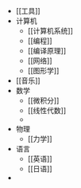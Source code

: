 - [[工具]]
- 计算机
	- [[计算机系统]]
	- [[编程]]
	- [[编译原理]]
	- [[网络]]
	- [[图形学]]
- [[音乐]]
- 数学
	- [[微积分]]
	- [[线性代数]]
	-
- 物理
	- [[力学]]
- 语言
	- [[英语]]
	- [[日语]]
-